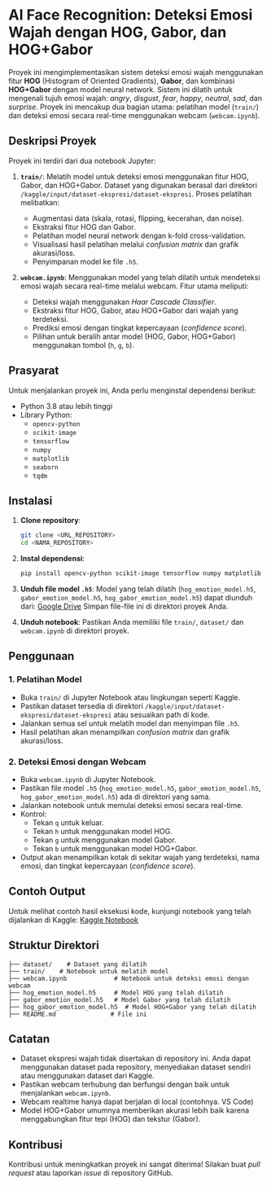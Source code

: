 # AI Face Recognition: Deteksi Emosi Wajah dengan HOG, Gabor, dan HOG+Gabor

Proyek ini mengimplementasikan sistem deteksi emosi wajah menggunakan fitur **HOG** (Histogram of Oriented Gradients), **Gabor**, dan kombinasi **HOG+Gabor** dengan model neural network. Sistem ini dilatih untuk mengenali tujuh emosi wajah: *angry*, *disgust*, *fear*, *happy*, *neutral*, *sad*, dan *surprise*. Proyek ini mencakup dua bagian utama: pelatihan model (`train/`) dan deteksi emosi secara real-time menggunakan webcam (`webcam.ipynb`).

## Deskripsi Proyek

Proyek ini terdiri dari dua notebook Jupyter:
1. **`train/`**: Melatih model untuk deteksi emosi menggunakan fitur HOG, Gabor, dan HOG+Gabor. Dataset yang digunakan berasal dari direktori `/kaggle/input/dataset-ekspresi/dataset-ekspresi`. Proses pelatihan melibatkan:
   - Augmentasi data (skala, rotasi, flipping, kecerahan, dan noise).
   - Ekstraksi fitur HOG dan Gabor.
   - Pelatihan model neural network dengan k-fold cross-validation.
   - Visualisasi hasil pelatihan melalui *confusion matrix* dan grafik akurasi/loss.
   - Penyimpanan model ke file `.h5`.

2. **`webcam.ipynb`**: Menggunakan model yang telah dilatih untuk mendeteksi emosi wajah secara real-time melalui webcam. Fitur utama meliputi:
   - Deteksi wajah menggunakan *Haar Cascade Classifier*.
   - Ekstraksi fitur HOG, Gabor, atau HOG+Gabor dari wajah yang terdeteksi.
   - Prediksi emosi dengan tingkat kepercayaan (*confidence score*).
   - Pilihan untuk beralih antar model (HOG, Gabor, HOG+Gabor) menggunakan tombol (`h`, `g`, `b`).

## Prasyarat

Untuk menjalankan proyek ini, Anda perlu menginstal dependensi berikut:
- Python 3.8 atau lebih tinggi
- Library Python:
  - `opencv-python`
  - `scikit-image`
  - `tensorflow`
  - `numpy`
  - `matplotlib`
  - `seaborn`
  - `tqdm`

## Instalasi

1. **Clone repository**:
   ```bash
   git clone <URL_REPOSITORY>
   cd <NAMA_REPOSITORY>
   ```

2. **Instal dependensi**:
   ```bash
   pip install opencv-python scikit-image tensorflow numpy matplotlib seaborn tqdm
   ```

3. **Unduh file model `.h5`**:
   Model yang telah dilatih (`hog_emotion_model.h5`, `gabor_emotion_model.h5`, `hog_gabor_emotion_model.h5`) dapat diunduh dari:
   [Google Drive](https://drive.google.com/drive/folders/1ORDkLeLBRRKJIfGMb_HxwvvaxYTMAZ-H?hl=ID)
   Simpan file-file ini di direktori proyek Anda.

4. **Unduh notebook**:
   Pastikan Anda memiliki file `train/`, `dataset/` dan `webcam.ipynb` di direktori proyek.

## Penggunaan

### 1. Pelatihan Model
- Buka `train/` di Jupyter Notebook atau lingkungan seperti Kaggle.
- Pastikan dataset tersedia di direktori `/kaggle/input/dataset-ekspresi/dataset-ekspresi` atau sesuaikan path di kode.
- Jalankan semua sel untuk melatih model dan menyimpan file `.h5`.
- Hasil pelatihan akan menampilkan *confusion matrix* dan grafik akurasi/loss.

### 2. Deteksi Emosi dengan Webcam
- Buka `webcam.ipynb` di Jupyter Notebook.
- Pastikan file model `.h5` (`hog_emotion_model.h5`, `gabor_emotion_model.h5`, `hog_gabor_emotion_model.h5`) ada di direktori yang sama.
- Jalankan notebook untuk memulai deteksi emosi secara real-time.
- Kontrol:
  - Tekan `q` untuk keluar.
  - Tekan `h` untuk menggunakan model HOG.
  - Tekan `g` untuk menggunakan model Gabor.
  - Tekan `b` untuk menggunakan model HOG+Gabor.
- Output akan menampilkan kotak di sekitar wajah yang terdeteksi, nama emosi, dan tingkat kepercayaan (*confidence score*).

## Contoh Output
Untuk melihat contoh hasil eksekusi kode, kunjungi notebook yang telah dijalankan di Kaggle:
[Kaggle Notebook](https://www.kaggle.com/code/putekkk/notebookacf4bc6baa)

## Struktur Direktori
```plaintext
├── dataset/    # Dataset yang dilatih
├── train/    # Notebook untuk melatih model
├── webcam.ipynb             # Notebook untuk deteksi emosi dengan webcam
├── hog_emotion_model.h5     # Model HOG yang telah dilatih
├── gabor_emotion_model.h5   # Model Gabor yang telah dilatih
├── hog_gabor_emotion_model.h5  # Model HOG+Gabor yang telah dilatih
├── README.md               # File ini
```

## Catatan
- Dataset ekspresi wajah tidak disertakan di repository ini. Anda dapat menggunakan dataset pada repository, menyediakan dataset sendiri atau menggunakan dataset dari Kaggle.
- Pastikan webcam terhubung dan berfungsi dengan baik untuk menjalankan `webcam.ipynb`.
- Webcam realtime hanya dapat berjalan di local (contohnya. VS Code)
- Model HOG+Gabor umumnya memberikan akurasi lebih baik karena menggabungkan fitur tepi (HOG) dan tekstur (Gabor).

## Kontribusi
Kontribusi untuk meningkatkan proyek ini sangat diterima! Silakan buat *pull request* atau laporkan *issue* di repository GitHub.

